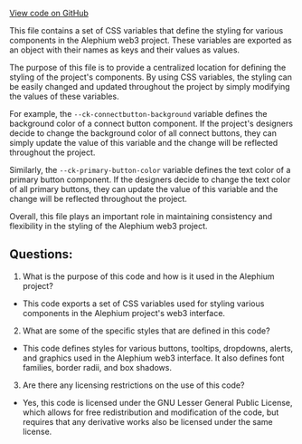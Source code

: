 [View code on GitHub](https://github.com/alephium/alephium-web3/packages/web3-react/src/styles/themes/retro.ts)

This file contains a set of CSS variables that define the styling for various components in the Alephium web3 project. These variables are exported as an object with their names as keys and their values as values. 

The purpose of this file is to provide a centralized location for defining the styling of the project's components. By using CSS variables, the styling can be easily changed and updated throughout the project by simply modifying the values of these variables. 

For example, the `--ck-connectbutton-background` variable defines the background color of a connect button component. If the project's designers decide to change the background color of all connect buttons, they can simply update the value of this variable and the change will be reflected throughout the project. 

Similarly, the `--ck-primary-button-color` variable defines the text color of a primary button component. If the designers decide to change the text color of all primary buttons, they can update the value of this variable and the change will be reflected throughout the project. 

Overall, this file plays an important role in maintaining consistency and flexibility in the styling of the Alephium web3 project.
## Questions: 
 1. What is the purpose of this code and how is it used in the Alephium project?
- This code exports a set of CSS variables used for styling various components in the Alephium project's web3 interface.

2. What are some of the specific styles that are defined in this code?
- This code defines styles for various buttons, tooltips, dropdowns, alerts, and graphics used in the Alephium web3 interface. It also defines font families, border radii, and box shadows.

3. Are there any licensing restrictions on the use of this code?
- Yes, this code is licensed under the GNU Lesser General Public License, which allows for free redistribution and modification of the code, but requires that any derivative works also be licensed under the same license.
